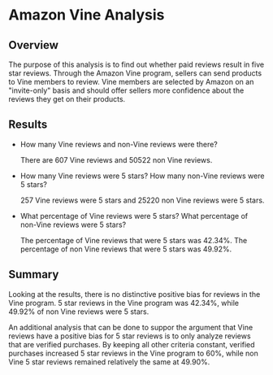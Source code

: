 # Amazon Vine Analysis

## Overview

The purpose of this analysis is to find out whether paid reviews result in five star reviews. Through the Amazon Vine program, sellers can send products to Vine members to review. Vine members are selected by Amazon on an "invite-only" basis and should offer sellers more confidence about the reviews they get on their products. 

## Results

* How many Vine reviews and non-Vine reviews were there?

   There are 607 Vine reviews and 50522 non Vine reviews. 

* How many Vine reviews were 5 stars? How many non-Vine reviews were 5 stars?

   257 Vine reviews were 5 stars and 25220 non Vine reviews were 5 stars. 

* What percentage of Vine reviews were 5 stars? What percentage of non-Vine reviews were 5 stars?

   The percentage of Vine reviews that were 5 stars was 42.34%. The percentage of non Vine reviews that were 5 stars was 49.92%.

## Summary

Looking at the results, there is no distinctive positive bias for reviews in the Vine program. 5 star reviews in the Vine program was 42.34%, while 49.92% of non Vine reviews were 5 stars. 

An additional analysis that can be done to suppor the argument that Vine reviews have a positive bias for 5 star reviews is to only analyze reviews that are verified purchases. By keeping all other criteria constant, verified purchases increased 5 star reviews in the Vine program to 60%, while non Vine 5 star reviews remained relatively the same at 49.90%. 



